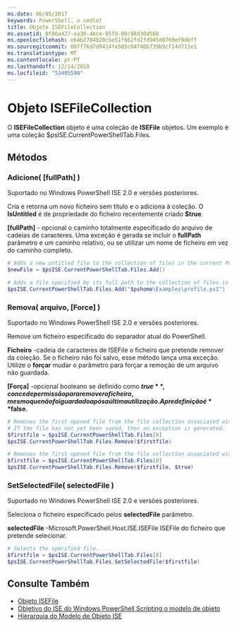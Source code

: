 ```yaml
---
ms.date: 06/05/2017
keywords: PowerShell, o cmdlet
title: Objeto ISEFileCollection
ms.assetid: 0f86a427-ea38-4bce-85f8-06c98d30d508
ms.openlocfilehash: eb4b2784820cbe51f662fd2fd945d8760ef9dbff
ms.sourcegitcommit: 00ff76d7d9414fe585c04740b739b9cf14d711e1
ms.translationtype: MT
ms.contentlocale: pt-PT
ms.lasthandoff: 12/14/2018
ms.locfileid: "53405590"
---
```

# <a name="the-isefilecollection-object"></a>Objeto ISEFileCollection

O **ISEFileCollection** objeto é uma coleção de **ISEFile** objetos. Um exemplo é uma coleção $psISE.CurrentPowerShellTab.Files.

## <a name="methods"></a>Métodos

### <a name="add-fullpath-"></a>Adicione\( \[fullPath\] \)

Suportado no Windows PowerShell ISE 2.0 e versões posteriores.

Cria e retorna um novo ficheiro sem título e o adiciona à coleção. O **IsUntitled** é de propriedade do ficheiro recentemente criado **$true**.

**\[fullPath\]**  - opcional o caminho totalmente especificado do arquivo de cadeias de caracteres. Uma exceção é gerada se incluir o **fullPath** parâmetro e um caminho relativo, ou se utilizar um nome de ficheiro em vez do caminho completo.

```powershell
# Adds a new untitled file to the collection of files in the current PowerShell tab.
$newFile = $psISE.CurrentPowerShellTab.Files.Add()

# Adds a file specified by its full path to the collection of files in the current PowerShell tab.
$psISE.CurrentPowerShellTab.Files.Add("$pshome\Examples\profile.ps1")
```

### <a name="remove-file-force-"></a>Remova\( arquivo, \[Force\] \)

Suportado no Windows PowerShell ISE 2.0 e versões posteriores.

Remove um ficheiro especificado do separador atual do PowerShell.

**Ficheiro** -cadeia de caracteres de ISEFile o ficheiro que pretende remover da coleção. Se o ficheiro não foi salvo, esse método lança uma exceção. Utilize o **forçar** mudar o parâmetro para forçar a remoção de um arquivo não guardada.

**\[Força\]**  -opcional booleano se definido como **$true**, concede permissão para remover o ficheiro, mesmo que não foi guardado após a última utilização. A predefinição é **$false**.

```powershell
# Removes the first opened file from the file collection associated with the current PowerShell tab.
# If the file has not yet been saved, then an exception is generated.
$firstfile = $psISE.CurrentPowerShellTab.Files[0]
$psISE.CurrentPowerShellTab.Files.Remove($firstfile)

# Removes the first opened file from the file collection associated with the current PowerShell tab, even if it has not been saved.
$firstfile = $psISE.CurrentPowerShellTab.Files[0]
$psISE.CurrentPowerShellTab.Files.Remove($firstfile, $true)
```

### <a name="setselectedfile-selectedfile-"></a>SetSelectedFile\( selectedFile \)

Suportado no Windows PowerShell ISE 2.0 e versões posteriores.

Seleciona o ficheiro especificado pelos **selectedFile** parâmetro.

**selectedFile** -Microsoft.PowerShell.Host.ISE.ISEFile ISEFile do ficheiro que pretende selecionar.

```powershell
# Selects the specified file.
$firstfile = $psISE.CurrentPowerShellTab.Files[0]
$psISE.CurrentPowerShellTab.Files.SetSelectedFile($firstfile)
```

## <a name="see-also"></a>Consulte Também

- [Objeto ISEFile](The-ISEFile-Object.md)
- [Objetivo do ISE do Windows PowerShell Scripting o modelo de objeto](Purpose-of-the-Windows-PowerShell-ISE-Scripting-Object-Model.md)
- [Hierarquia do Modelo de Objeto ISE](The-ISE-Object-Model-Hierarchy.md)